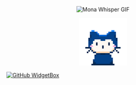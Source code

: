 



<p align="center">
  <img src="https://count.getloli.com/get/@:bingcube" alt="Mona Whisper GIF">
</p>

<p align="center">
  <img src="https://raw.githubusercontent.com/bingcube/bingcube.github.io/main/asset/mona-whisper%20(1).gif" alt="Mona Whisper GIF">
</p>

[![GitHub WidgetBox](https://github-widgetbox.vercel.app/api/skills?languages=js,HTML,CSS)](https://github.com/Jurredr/github-widgetbox)
